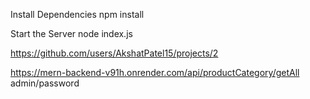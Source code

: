 Install Dependencies
npm install

Start the Server
node index.js

https://github.com/users/AkshatPatel15/projects/2

https://mern-backend-v91h.onrender.com/api/productCategory/getAll
admin/password
